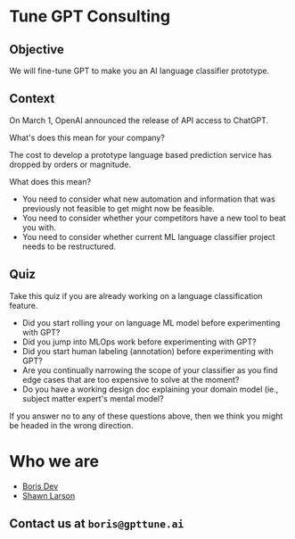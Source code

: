 # Tune GPT Consulting

## Objective 

We will fine-tune GPT to make you an AI language classifier prototype. 

## Context

On March 1, OpenAI announced the release of API access to ChatGPT.

What's does this mean for your company?

The cost to develop a prototype language based prediction service has dropped by
orders or magnitude. 

What does this mean?

- You need to consider what new automation and information that was previously not feasible to get might now be feasible.
- You need to consider whether your competitors have a new tool to beat you with.
- You need to consider whether current ML language classifier project needs to be restructured.


## Quiz

Take this quiz if you are already working on a language classification feature.

- Did you start rolling your on language ML model before experimenting with GPT?
- Did you jump into MLOps work before experimenting with GPT?
- Did you start human labeling (annotation) before experimenting with GPT?
- Are you continually narrowing the scope of your classifier as you find edge cases that are too expensive to solve at the moment?
- Do you have a working design doc explaining your domain model (ie., subject matter expert's mental model?

If you answer no to any of these questions above, then we think you might be headed in the
wrong direction.

# Who we are

- [Boris Dev](https://www.linkedin.com/in/boris-dev/)
- [Shawn Larson](https://www.linkedin.com/in/shawn-larson-ai/)

## Contact us at `boris@gpttune.ai`
